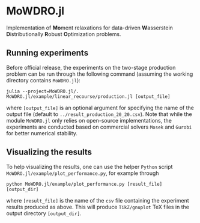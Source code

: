 # MoWDRO.jl

Implementation of **Mo**ment relaxations for data-driven **W**asserstein **D**istributionally **R**obust **O**ptimization problems.


## Running experiments
Before official release, the experiments on the two-stage production problem can be run through the following command (assuming the working directory contains `MoWDRO.jl`):
```
julia --project=MoWDRO.jl/. MoWDRO.jl/example/linear_recourse/production.jl [output_file]
```
where `[output_file]` is an optional argument for specifying the name of the output file (default to `../result_production_20_20.csv`).
Note that while the module `MoWDRO.jl` only relies on open-source implementations, the experiments are conducted based on commercial solvers `Mosek` and `Gurobi` for better numerical stability.

## Visualizing the results
To help visualizing the results, one can use the helper `Python` script `MoWDRO.jl/example/plot_performance.py`, for example through
```
python MoWDRO.jl/example/plot_performance.py [result_file] [output_dir]
```
where `[result_file]` is the name of the `csv` file containing the experiment results produced as above.
This will produce `TikZ/gnuplot` TeX files in the output directory `[output_dir]`.
